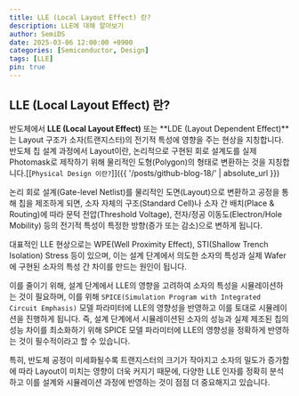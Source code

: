 ```yaml
---
title: LLE (Local Layout Effect) 란?
description: LLE에 대해 알아보기
author: SemiDS
date: 2025-03-06 12:00:00 +0900
categories: [Semiconductor, Design]
tags: [LLE]
pin: true
---
```


## LLE (Local Layout Effect) 란?
반도체에서 **LLE (Local Layout Effect)** 또는 **LDE (Layout Dependent Effect)**는 Layout 구조가 소자(트랜지스터)의 전기적 특성에 영향을 주는 현상을 지칭합니다.  
반도체 칩 설계 과정에서 Layout이란, 논리적으로 구현된 회로 설계도를 실제 Photomask로 제작하기 위해 물리적인 도형(Polygon)의 형태로 변환하는 것을 지칭합니다.[[`Physical Design 이란?`]]({{ '/posts/github-blog-18/' | absolute_url }}) 

논리 회로 설계(Gate-level Netlist)를 물리적인 도면(Layout)으로 변환하고 공정을 통해 칩을 제조하게 되면, 소자 자체의 구조(Standard Cell)나 소자 간 배치(Place & Routing)에 따라 문턱 전압(Threshold Voltage), 전자/정공 이동도(Electron/Hole Mobility) 등의 전기적 특성이 특정한 방향(증가 또는 감소)으로 변하게 됩니다.

대표적인 LLE 현상으로는 WPE(Well Proximity Effect), STI(Shallow Trench Isolation) Stress 등이 있으며, 이는 설계 단계에서 의도한 소자의 특성과 실제 Wafer에 구현된 소자의 특성 간 차이를 만드는 원인이 됩니다.

이를 줄이기 위해, 설계 단계에서 LLE의 영향을 고려하여 소자의 특성을 시뮬레이션하는 것이 필요하며, 이를 위해 `SPICE(Simulation Program with Integrated Circuit Emphasis)` 모델 파라미터에 LLE의 영향성을 반영하고 이를 토대로 시뮬레이션을 진행하게 됩니다. 즉, 설계 단계에서 시뮬레이션된 소자의 성능과 실제 제조된 칩의 성능 차이를 최소화하기 위해 SPICE 모델 파라미터에 LLE의 영향성을 정확하게 반영하는 것이 필수적이라고 할 수 있습니다.

특히, 반도체 공정이 미세화될수록 트랜지스터의 크기가 작아지고 소자의 밀도가 증가함에 따라 Layout이 미치는 영향이 더욱 커지기 때문에, 다양한 LLE 인자를 정확히 분석하고 이를 설계와 시뮬레이션 과정에 반영하는 것이 점점 더 중요해지고 있습니다.